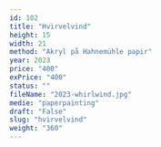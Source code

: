 ```yaml
---
id: 102
title: "Hvirvelvind"
height: 15
width: 21
method: "Akryl på Hahnemühle papir"
year: 2023
price: "400"
exPrice: "400"
status: ""
fileName: "2023-whirlwind.jpg"
medie: "paperpainting"
draft: "False"
slug: "hvirvelvind"
weight: "360"
---
```

